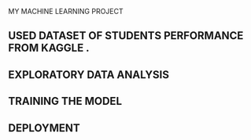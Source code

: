 MY MACHINE LEARNING PROJECT
## USED DATASET OF STUDENTS PERFORMANCE FROM KAGGLE . 

## EXPLORATORY DATA ANALYSIS
## TRAINING THE MODEL
## DEPLOYMENT 
